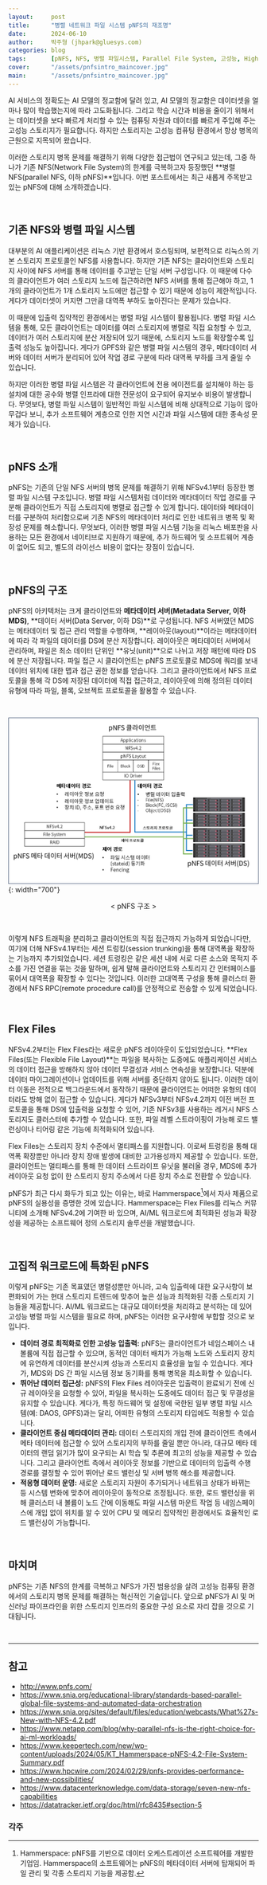 ```yaml
---
layout:     post
title:      "병렬 네트워크 파일 시스템 pNFS의 재조명"
date:       2024-06-10
author:     박주형 (jhpark@gluesys.com)
categories: blog
tags:       [pNFS, NFS, 병렬 파일시스템, Parallel File System, 고성능, High Performance, Storage, 스토리지]
cover:      "/assets/pnfsintro_maincover.jpg"
main:       "/assets/pnfsintro_maincover.jpg"
---
```


AI 서비스의 정확도는 AI 모델의 정교함에 달려 있고, AI 모델의 정교함은 데이터셋을 얼마나 많이 학습했는지에 따라 고도화됩니다. 그리고 학습 시간과 비용을 줄이기 위해서는 데이터셋을 보다 빠르게 처리할 수 있는 컴퓨팅 자원과 데이터를 빠르게 주입해 주는 고성능 스토리지가 필요합니다. 하지만 스토리지는 고성능 컴퓨팅 환경에서 항상 병목의 근원으로 지목되어 왔습니다.  
  
이러한 스토리지 병목 문제를 해결하기 위해 다양한 접근법이 연구되고 있는데, 그중 하나가 기존 NFS(Network File System)의 한계를 극복하고자 등장했던 **병렬 NFS(parallel NFS, 이하 pNFS)**입니다. 이번 포스트에서는 최근 새롭게 주목받고 있는 pNFS에 대해 소개하겠습니다.  
  
&nbsp;
  
## 기존 NFS와 병렬 파일 시스템
  
대부분의 AI 애플리케이션은 리눅스 기반 환경에서 호스팅되며, 보편적으로 리눅스의 기본 스토리지 프로토콜인 NFS를 사용합니다. 하지만 기존 NFS는 클라이언트와 스토리지 사이에 NFS 서버를 통해 데이터를 주고받는 단일 서버 구성입니다. 이 때문에 다수의 클라이언트가 여러 스토리지 노드에 접근하려면 NFS 서버를 통해 접근해야 하고, 1개의 클라이언트가 1개 스토리지 노드에만 접근할 수 있기 때문에 성능이 제한적입니다. 게다가 데이터셋이 커지면 그만큼 대역폭 부하도 높아진다는 문제가 있습니다.  
  
이 때문에 입출력 집약적인 환경에서는 병렬 파일 시스템이 활용됩니다. 병렬 파일 시스템을 통해, 모든 클라이언트는 데이터를 여러 스토리지에 병렬로 직접 요청할 수 있고, 데이터가 여러 스토리지에 분산 저장되어 있기 때문에, 스토리지 노드를 확장할수록 입출력 성능도 높아집니다. 게다가 GPFS와 같은 병렬 파일 시스템의 경우, 메타데이터 서버와 데이터 서버가 분리되어 있어 작업 경로 구분에 따라 대역폭 부하를 크게 줄일 수 있습니다.  
  
하지만 이러한 병렬 파일 시스템은 각 클라이언트에 전용 에이전트를 설치해야 하는 등 설치에 대한 공수와 병렬 인프라에 대한 전문성이 요구되어 유지보수 비용이 발생합니다. 무엇보다, 병렬 파일 시스템이 일반적인 파일 시스템에 비해 상대적으로 기능이 많아 무겁다 보니, 추가 소프트웨어 계층으로 인한 지연 시간과 파일 시스템에 대한 종속성 문제가 있습니다.  
  
&nbsp;

## pNFS 소개
  
pNFS는 기존의 단일 NFS 서버의 병목 문제를 해결하기 위해 NFSv4.1부터 등장한 병렬 파일 시스템 구조입니다. 병렬 파일 시스템처럼 데이터와 메타데이터 작업 경로를 구분해 클라이언트가 직접 스토리지에 병렬로 접근할 수 있게 합니다. 데이터와 메타데이터를 구분하여 처리함으로써 기존 NFS의 메타데이터 처리로 인한 네트워크 병목 및 확장성 문제를 해소합니다. 무엇보다, 이러한 병렬 파일 시스템 기능을 리눅스 배포판을 사용하는 모든 환경에서 네이티브로 지원하기 때문에, 추가 하드웨어 및 소프트웨어 계층이 없어도 되고, 별도의 라이선스 비용이 없다는 장점이 있습니다.  
  
&nbsp;

## pNFS의 구조
  
pNFS의 아키텍처는 크게 클라이언트와 **메타데이터 서버(Metadata Server, 이하 MDS)**, **데이터 서버(Data Server, 이하 DS)**로 구성됩니다. NFS 서버였던 MDS는 메타데이터 및 접근 관리 역할을 수행하며, **레이아웃(layout)**이라는 메타데이터에 따라 각 파일의 데이터를 DS에 분산 저장합니다. 레이아웃은 메타데이터 서버에서 관리하며, 파일은 최소 데이터 단위인 **유닛(unit)**으로 나뉘고 저장 패턴에 따라 DS에 분산 저장됩니다. 파일 접근 시 클라이언트는 pNFS 프로토콜로 MDS에 쿼리를 보내 데이터 위치에 대한 맵과 접근 권한 정보를 얻습니다. 그리고 클라이언트에서 NFS 프로토콜을 통해 각 DS에 저장된 데이터에 직접 접근하고, 레이아웃에 의해 정의된 데이터 유형에 따라 파일, 블록, 오브젝트 프로토콜을 활용할 수 있습니다.  
  
&nbsp;
  
![pNFS 구조](/assets/pNFSarchitecture.png){: width="700"}
<center>&#60; pNFS 구조 &#62;</center>
  
&nbsp;
  
이렇게 NFS 트래픽을 분리하고 클라이언트의 직접 접근까지 가능하게 되었습니다만, 여기에 더해 NFSv4.1부터는 세션 트렁킹(session trunking)을 통해 대역폭을 확장하는 기능까지 추가되었습니다. 세션 트렁킹은 같은 세션 내에 서로 다른 소스와 목적지 주소를 가진 연결을 묶는 것을 말하며, 쉽게 말해 클라이언트와 스토리지 간 인터페이스를 묶어서 대역폭을 확장할 수 있다는 것입니다. 이러한 고대역폭 구성을 통해 클러스터 환경에서 NFS RPC(remote procedure call)를 안정적으로 전송할 수 있게 되었습니다.  
  
&nbsp;

## Flex Files
  
NFSv4.2부터는 Flex Files라는 새로운 pNFS 레이아웃이 도입되었습니다. **Flex Files(또는 Flexible File Layout)**는 파일을 복사하는 도중에도 애플리케이션 서비스의 데이터 접근을 방해하지 않아 데이터 무결성과 서비스 연속성을 보장합니다. 덕분에 데이터 마이그레이션이나 업데이트를 위해 서버를 중단하지 않아도 됩니다. 이러한 데이터 이동은 전적으로 백그라운드에서 동작하기 때문에 클라이언트는 어떠한 유형의 데이터라도 방해 없이 접근할 수 있습니다. 게다가 NFSv3부터 NFSv4.2까지 이전 버전 프로토콜을 통해 DS에 입출력을 요청할 수 있어, 기존 NFSv3를 사용하는 레거시 NFS 스토리지도 클러스터에 추가할 수 있습니다. 또한, 파일 레벨 스트라이핑이 가능해 로드 밸런싱이나 티어링 같은 기능에 최적화되어 있습니다.  
  
Flex Files는 스토리지 장치 수준에서 멀티패스를 지원합니다. 이로써 트렁킹을 통해 대역폭 확장뿐만 아니라 장치 장애 발생에 대비한 고가용성까지 제공할 수 있습니다. 또한, 클라이언트는 멀티패스를 통해 한 데이터 스트라이프 유닛을 불러올 경우, MDS에 추가 레이아웃 요청 없이 한 스토리지 장치 주소에서 다른 장치 주소로 전환할 수 있습니다.  
  
pNFS가 최근 다시 화두가 되고 있는 이유는, 바로 Hammerspace[^1]에서 자사 제품으로 pNFS의 실용성을 증명한 것에 있습니다. Hammerspace는 Flex Files를 리눅스 커뮤니티에 소개해 NFSv4.2에 기여한 바 있으며, AI/ML 워크로드에 최적화된 성능과 확장성을 제공하는 소프트웨어 정의 스토리지 솔루션을 개발했습니다.  
  
&nbsp;

## 고집적 워크로드에 특화된 pNFS
  
이렇게 pNFS는 기존 목표였던 병렬성뿐만 아니라, 고속 입출력에 대한 요구사항이 보편화되어 가는 현대 스토리지 트렌드에 맞추어 높은 성능과 최적화된 각종 스토리지 기능들을 제공합니다. AI/ML 워크로드는 대규모 데이터셋을 처리하고 분석하는 데 있어 고성능 병렬 파일 시스템을 필요로 하며, pNFS는 이러한 요구사항에 부합할 것으로 보입니다.  
  
 * **데이터 경로 최적화로 인한 고성능 입출력:** pNFS는 클라이언트가 네임스페이스 내 볼륨에 직접 접근할 수 있으며, 동적인 데이터 배치가 가능해 노드와 스토리지 장치에 유연하게 데이터를 분산시켜 성능과 스토리지 효율성을 높일 수 있습니다. 게다가, MDS와 DS 간 파일 시스템 정보 동기화를 통해 병목을 최소화할 수 있습니다.  
 * **뛰어난 데이터 접근성:** pNFS의 Flex Files 레이아웃은 입출력이 완료되기 전에 신규 레이아웃을 요청할 수 있어, 파일을 복사하는 도중에도 데이터 접근 및 무결성을 유지할 수 있습니다. 게다가, 특정 하드웨어 및 설정에 국한된 일부 병렬 파일 시스템(예: DAOS, GPFS)과는 달리, 어떠한 유형의 스토리지 타입에도 적용할 수 있습니다.  
 * **클라이언트 중심 메타데이터 관리:** 데이터 스토리지의 개입 전에 클라이언트 측에서 메타 데이터에 접근할 수 있어 스토리지의 부하를 줄일 뿐만 아니라, 대규모 메타 데이터의 랜덤 읽기가 많이 요구되는 AI 학습 및 추론에 최고의 성능을 제공할 수 있습니다. 그리고 클라이언트 측에서 레이아웃 정보를 기반으로 데이터의 입출력 수행 경로를 결정할 수 있어 뛰어난 로드 밸런싱 및 서버 병목 해소를 제공합니다.  
 * **적응형 데이터 운영:** 새로운 스토리지 자원이 추가되거나 네트워크 상태가 바뀌는 등 시스템 변화에 맞추어 레이아웃이 동적으로 조정됩니다. 또한, 로드 밸런싱을 위해 클러스터 내 볼륨이 노드 간에 이동해도 파일 시스템 마운트 작업 등 네임스페이스에 개입 없이 위치를 알 수 있어 CPU 및 메모리 집약적인 환경에서도 효율적인 로드 밸런싱이 가능합니다.  
  
&nbsp;

## 마치며
  
pNFS는 기존 NFS의 한계를 극복하고 NFS가 가진 범용성을 살려 고성능 컴퓨팅 환경에서의 스토리지 병목 문제를 해결하는 혁신적인 기술입니다. 앞으로 pNFS가 AI 및 머신러닝 파이프라인을 위한 스토리지 인프라의 중요한 구성 요소로 자리 잡을 것으로 기대됩니다.  
  
&nbsp;

--- 

## 참고

 * http://www.pnfs.com/
 * https://www.snia.org/educational-library/standards-based-parallel-global-file-systems-and-automated-data-orchestration
 * https://www.snia.org/sites/default/files/education/webcasts/What%27s-New-with-NFS-4.2.pdf
 * https://www.netapp.com/blog/why-parallel-nfs-is-the-right-choice-for-ai-ml-workloads/
 * https://www.keepertech.com/new/wp-content/uploads/2024/05/KT_Hammerspace-pNFS-4.2-File-System-Summary.pdf
 * https://www.hpcwire.com/2024/02/29/pnfs-provides-performance-and-new-possibilities/
 * https://www.datacenterknowledge.com/data-storage/seven-new-nfs-capabilities
 * https://datatracker.ietf.org/doc/html/rfc8435#section-5

  
### 각주
  
[^1]: Hammerspace: pNFS를 기반으로 데이터 오케스트레이션 소프트웨어를 개발한 기업임. Hammerspace의 소프트웨어는 pNFS의 메타데이터 서버에 탑재되어 파일 관리 및 각종 스토리지 기능을 제공함.
  